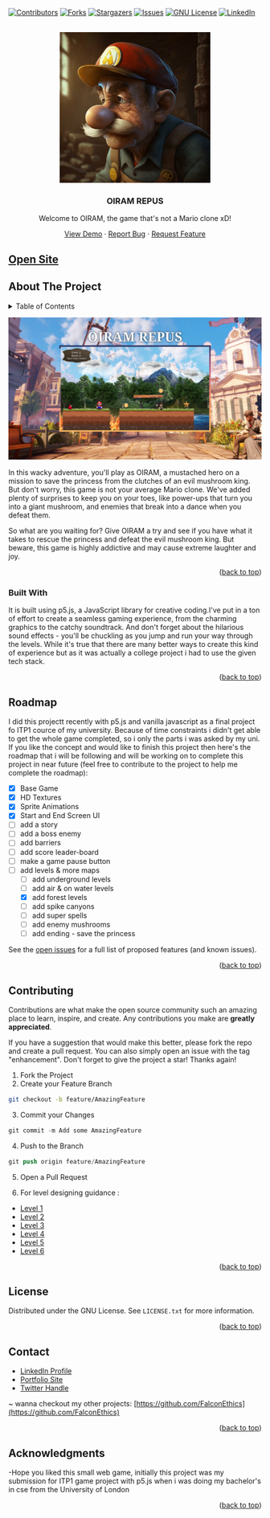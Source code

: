 
<a name="readme-top"></a>
[![Contributors][contributors-shield]][contributors-url]
[![Forks][forks-shield]][forks-url]
[![Stargazers][stars-shield]][stars-url]
[![Issues][issues-shield]][issues-url]
[![GNU License][license-shield]][license-url]
[![LinkedIn][linkedin-shield]][linkedin-url]


<!-- PROJECT LOGO -->
<br />
<div align="center">
  <a href="https://github.com/FalconEthics/OIRAM">
    <img src="./logo.png" alt="Logo" width="300" height="300">
  </a>

  <h3 align="center">OIRAM REPUS</h3>

  <p align="center">
Welcome to OIRAM, the game that's not a Mario clone xD!
  <p align="center">
    <a href="https://OIRAM-falconethics.vercel.app/">View Demo</a>
    ·
    <a href="https://github.com/FalconEthics/OIRAM/issues">Report Bug</a>
    ·
    <a href="https://github.com/FalconEthics/OIRAM/issues">Request Feature</a>
  </p>
</div>

## <a href="https://OIRAM-falconethics.vercel.app/">Open Site</a>



<!-- ABOUT THE PROJECT -->
## About The Project
<details>
  <summary>Table of Contents</summary>
  <ol>
    <li>
      <a href="#about-the-project">About The Project</a>
      <ul>
        <li><a href="#built-with">Built With</a></li>
      </ul>
    </li>
    <li><a href="#roadmap">Roadmap</a></li>
    <li><a href="#contributing">Contributing</a></li>
    <li><a href="#license">License</a></li>
    <li><a href="#contact">Contact</a></li>
    <li><a href="#acknowledgments">Acknowledgments</a></li>
  </ol>
</details>

[![Product Name Screen Shot][product-screenshot]](https://OIRAM-falconethics.vercel.app/)

In this wacky adventure, you'll play as OIRAM, a mustached hero on a mission to save the princess from the clutches of an evil mushroom king. But don't worry, this game is not your average Mario clone. We've added plenty of surprises to keep you on your toes, like power-ups that turn you into a giant mushroom, and enemies that break into a dance when you defeat them.

So what are you waiting for? Give OIRAM a try and see if you have what it takes to rescue the princess and defeat the evil mushroom king. But beware, this game is highly addictive and may cause extreme laughter and joy.

<p align="right">(<a href="#readme-top">back to top</a>)</p>



### Built With

It is built using p5.js, a JavaScript library for creative coding.I've put in a ton of effort to create a seamless gaming experience, from the charming graphics to the catchy soundtrack. And don't forget about the hilarious sound effects - you'll be chuckling as you jump and run your way through the levels. While it's true that there are many better ways to create this kind of experience but as it was actually a college project i had to use the given tech stack.

<p align="right">(<a href="#readme-top">back to top</a>)</p>

<!-- ROADMAP -->
## Roadmap

I did this projectt recently with p5.js and vanilla javascript as a final project fo ITP1 cource of my university. Because of time constraints i didn't get able to get the whole game completed, so i only the parts i was asked by my uni. If you like the concept and would like to finish this project then here's the roadmap that i will be following and will be working on to complete this project in near future (feel free to contribute to the project to help me complete the roadmap):

- [x] Base Game
- [x] HD Textures
- [x] Sprite Animations
- [x] Start and End Screen UI
- [ ] add a story
- [ ] add a boss enemy
- [ ] add barriers
- [ ] add score leader-board
- [ ] make a game pause button
- [ ] add levels & more maps
    - [ ] add underground levels
    - [ ] add air & on water levels
    - [x] add forest levels
    - [ ] add spike canyons
    - [ ] add super spells
    - [ ] add enemy mushrooms
    - [ ] add ending - save the princess

See the [open issues](https://github.com/FalconEthics/keeper-app/issuess) for a full list of proposed features (and known issues).

<p align="right">(<a href="#readme-top">back to top</a>)</p>

<!-- CONTRIBUTING -->
## Contributing

Contributions are what make the open source community such an amazing place to learn, inspire, and create. Any contributions you make are **greatly appreciated**.

If you have a suggestion that would make this better, please fork the repo and create a pull request. You can also simply open an issue with the tag "enhancement".
Don't forget to give the project a star! Thanks again!

1. Fork the Project
2. Create your Feature Branch 
 ```sh
git checkout -b feature/AmazingFeature
```
3. Commit your Changes 
```s
git commit -m Add some AmazingFeature
```
4. Push to the Branch 
```s
git push origin feature/AmazingFeature
```
5. Open a Pull Request
   
6. For level designing guidance :
<ul>
<li><a href="https://ian-albert.com/games/super_mario_bros_maps/mario-1-1.gif">Level 1</a></li>
<li><a href="https://ian-albert.com/games/super_mario_bros_maps/mario-1-2.gif">Level 2</a></li>
<li><a href="https://ian-albert.com/games/super_mario_bros_maps/mario-1-3.gif">Level 3</a></li>
<li><a href="https://ian-albert.com/games/super_mario_bros_maps/mario-1-4.gif">Level 4</a></li>
<li><a href="https://ian-albert.com/games/super_mario_bros_maps/mario-2-2.gif">Level 5</a></li>
<li><a href="https://ian-albert.com/games/super_mario_bros_maps/mario-4-4.gif">Level 6</a></li>
</ul>
<p align="right">(<a href="#readme-top">back to top</a>)</p>

<!-- LICENSE -->
## License

Distributed under the GNU License. See `LICENSE.txt` for more information.

<p align="right">(<a href="#readme-top">back to top</a>)</p>



<!-- CONTACT -->
## Contact

<ul>
<li><a href="https://www.linkedin.com/in/soumik-das-profile/"> LinkedIn Profile</a></li>
<li><a href="https://www.soumik-das.com"> Portfolio Site</a></li>
<li><a href="https://twitter.com/Mr_Soumik_Das"> Twitter Handle</a></li>
</ul>

~ wanna checkout my other projects: [https://github.com/FalconEthics](https://github.com/FalconEthics)

<p align="right">(<a href="#readme-top">back to top</a>)</p>



## Acknowledgments

-Hope you liked this small web game, initially this project was my submission for ITP1 game project with p5.js when i was doing my bachelor's in cse from the University of London
<p align="right">(<a href="#readme-top">back to top</a>)</p>





<!-- MARKDOWN LINKS & IMAGES -->
<!-- https://www.markdownguide.org/basic-syntax/#reference-style-links -->
[contributors-shield]: https://img.shields.io/github/contributors/FalconEthics/OIRAM.svg?style=for-the-badge
[contributors-url]: https://github.com/FalconEthics/OIRAM/graphs/contributors
[forks-shield]: https://img.shields.io/github/forks/FalconEthics/OIRAM.svg?style=for-the-badge
[forks-url]: https://github.com/FalconEthics/OIRAM/network/members
[stars-shield]: https://img.shields.io/github/stars/FalconEthics/OIRAM.svg?style=for-the-badge
[stars-url]: https://github.com/FalconEthics/OIRAM/stargazers
[issues-shield]: https://img.shields.io/github/issues/FalconEthics/OIRAM.svg?style=for-the-badge

[issues-url]: https://github.com/FalconEthics/OIRAM/issues
[license-shield]: https://img.shields.io/github/license/FalconEthics/OIRAM.svg?style=for-the-badge

[license-url]: https://github.com/FalconEthics/OIRAM/blob/main/LICENSE
[linkedin-shield]: https://img.shields.io/badge/-LinkedIn-black.svg?style=for-the-badge&logo=linkedin&colorB=555

[linkedin-url]: https://www.linkedin.com/in/soumik-das-profile/

[product-screenshot]: ./screenshot.png

